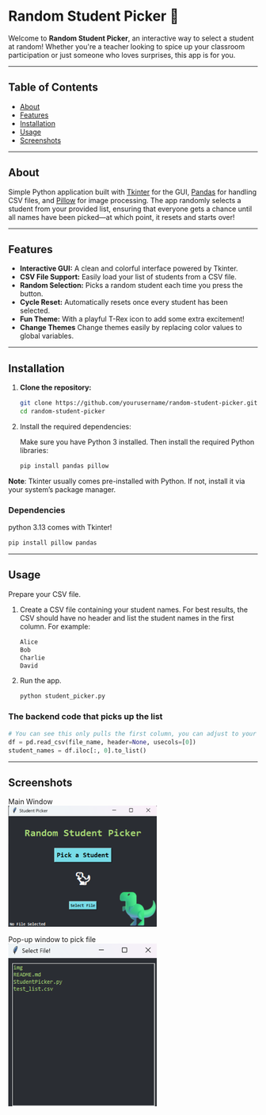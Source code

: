# Random Student Picker 🦖

Welcome to **Random Student Picker**, an interactive way to select a student at random! Whether you're a teacher looking to spice up your classroom participation or just someone who loves surprises, this app is for you.  

---

## Table of Contents

- [About](#about)
- [Features](#features)
- [Installation](#installation)
- [Usage](#usage)
- [Screenshots](#screenshots)

---

## About

Simple Python application built with [Tkinter](https://docs.python.org/3/library/tkinter.html) for the GUI, [Pandas](https://pandas.pydata.org/) for handling CSV files, and [Pillow](https://python-pillow.org/) for image processing. The app randomly selects a student from your provided list, ensuring that everyone gets a chance until all names have been picked—at which point, it resets and starts over!

---

## Features

- **Interactive GUI:** A clean and colorful interface powered by Tkinter.
- **CSV File Support:** Easily load your list of students from a CSV file.
- **Random Selection:** Picks a random student each time you press the button.
- **Cycle Reset:** Automatically resets once every student has been selected.
- **Fun Theme:** With a playful T-Rex icon to add some extra excitement!
- **Change Themes** Change themes easily by replacing color values to global variables.

---

## Installation

1. **Clone the repository:**

    ```bash
   git clone https://github.com/yourusername/random-student-picker.git
   cd random-student-picker
    ```

2. Install the required dependencies:

    Make sure you have Python 3 installed. Then install the required Python libraries:

    ```bash
    pip install pandas pillow
    ```

**Note**: Tkinter usually comes pre-installed with Python. If not, install it via your system’s package manager.

### Dependencies
python 3.13 comes with Tkinter!  

```bash
pip install pillow pandas
```

---

## Usage

Prepare your CSV file.  

1. Create a CSV file containing your student names. For best results, the CSV should have no header and list the student names in the first column. For example:  

    ```csv
    Alice
    Bob
    Charlie
    David
    ```
2. Run the app.

    ```bash
    python student_picker.py
    ```

### The backend code that picks up the list

```python
# You can see this only pulls the first column, you can adjust to your liking!
df = pd.read_csv(file_name, header=None, usecols=[0])
student_names = df.iloc[:, 0].to_list()
```

---

## Screenshots

Main Window  
<img src='./img/Gui_01.png' width=300/>   

Pop-up window to pick file  
<img src='./img/Gui_02.png' width=300/>  